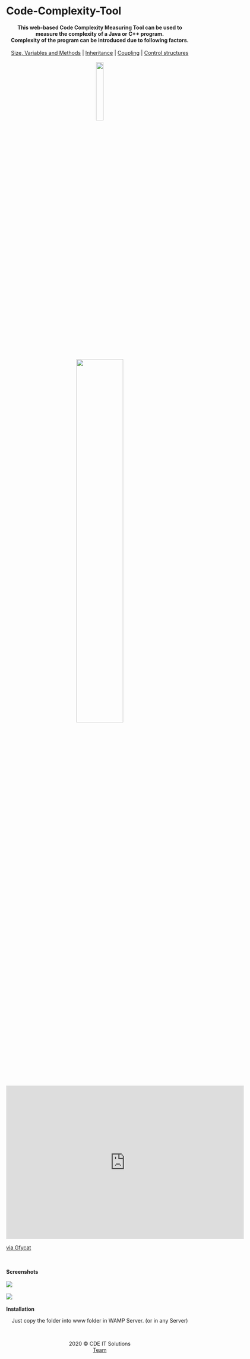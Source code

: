 # Code-Complexity-Tool

<p align="center">
  <b>This web-based Code Complexity Measuring Tool can be used to measure the complexity of a Java or C++ program.<br>
    Complexity of the program can be introduced due to following factors.</b><br><br>
  <a href="#">Size, Variables and Methods</a> |
  <a href="#">Inheritance</a> |
  <a href="#">Coupling</a> |
  <a href="#">Control structures</a>
  <br><br>
  <img width=20% src="https://github.com/itpmcde/Code-Complexity-Tool/blob/master/assets/media/logos/Picture1.png">
  <br><br>
  <img width=50% src="">
 <iframe src='https://gfycat.com/ifr/MellowPiercingHammerkop' frameborder='0' scrolling='no' allowfullscreen width='640' height='412'></iframe><p> <a href="https://gfycat.com/mellowpiercinghammerkop">via Gfycat</a></p>
  <br><br>
  <b>Screenshots</b><br><br>
  <kbd>
  <img src="https://github.com/itpmcde/Code-Complexity-Tool/blob/master/assets/media/interface/a.png">
  </kbd>
  <br><br>
  <kbd>
  <img src="https://github.com/itpmcde/Code-Complexity-Tool/blob/master/assets/media/interface/size.png">
  </kbd>
  <br><br>
  <b>Installation</b><br>
  <p align=center>Just copy the folder into www folder in WAMP Server. (or in any Server)</p><br>
   <p align=center>2020 © CDE IT Solutions<br>
 <a href="https://github.com/itpmcde/Code-Complexity-Tool/graphs/contributors">Team</a>
  </p>
</p>
